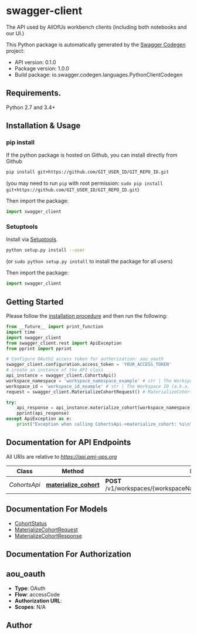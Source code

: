 # swagger-client
The API used by AllOfUs workbench clients (including both notebooks and our UI.)

This Python package is automatically generated by the [Swagger Codegen](https://github.com/swagger-api/swagger-codegen) project:

- API version: 0.1.0
- Package version: 1.0.0
- Build package: io.swagger.codegen.languages.PythonClientCodegen

## Requirements.

Python 2.7 and 3.4+

## Installation & Usage
### pip install

If the python package is hosted on Github, you can install directly from Github

```sh
pip install git+https://github.com/GIT_USER_ID/GIT_REPO_ID.git
```
(you may need to run `pip` with root permission: `sudo pip install git+https://github.com/GIT_USER_ID/GIT_REPO_ID.git`)

Then import the package:
```python
import swagger_client 
```

### Setuptools

Install via [Setuptools](http://pypi.python.org/pypi/setuptools).

```sh
python setup.py install --user
```
(or `sudo python setup.py install` to install the package for all users)

Then import the package:
```python
import swagger_client
```

## Getting Started

Please follow the [installation procedure](#installation--usage) and then run the following:

```python
from __future__ import print_function
import time
import swagger_client
from swagger_client.rest import ApiException
from pprint import pprint

# Configure OAuth2 access token for authorization: aou_oauth
swagger_client.configuration.access_token = 'YOUR_ACCESS_TOKEN'
# create an instance of the API class
api_instance = swagger_client.CohortsApi()
workspace_namespace = 'workspace_namespace_example' # str | The Workspace namespace
workspace_id = 'workspace_id_example' # str | The Workspace ID (a.k.a. the workspace's Firecloud name)
request = swagger_client.MaterializeCohortRequest() # MaterializeCohortRequest | cohort materialization request (optional)

try:
    api_response = api_instance.materialize_cohort(workspace_namespace, workspace_id, request=request)
    pprint(api_response)
except ApiException as e:
    print("Exception when calling CohortsApi->materialize_cohort: %s\n" % e)

```

## Documentation for API Endpoints

All URIs are relative to *https://api.pmi-ops.org*

Class | Method | HTTP request | Description
------------ | ------------- | ------------- | -------------
*CohortsApi* | [**materialize_cohort**](docs/CohortsApi.md#materialize_cohort) | **POST** /v1/workspaces/{workspaceNamespace}/{workspaceId}/materializeCohort | 


## Documentation For Models

 - [CohortStatus](docs/CohortStatus.md)
 - [MaterializeCohortRequest](docs/MaterializeCohortRequest.md)
 - [MaterializeCohortResponse](docs/MaterializeCohortResponse.md)


## Documentation For Authorization


## aou_oauth

- **Type**: OAuth
- **Flow**: accessCode
- **Authorization URL**: 
- **Scopes**: N/A


## Author




